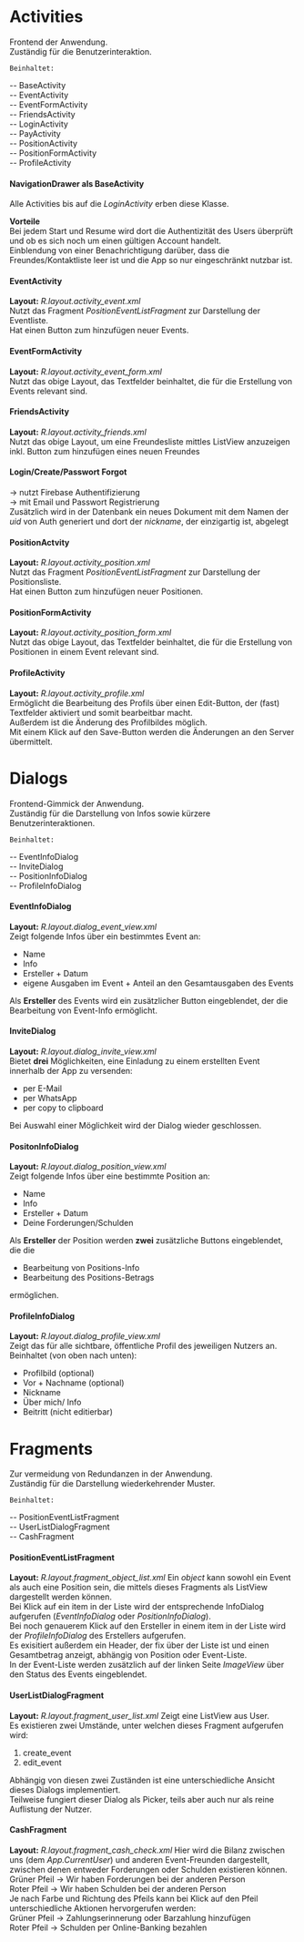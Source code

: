 # Activities

Frontend der Anwendung.  
Zuständig für die Benutzerinteraktion.

	Beinhaltet:
-- BaseActivity  
-- EventActivity  
-- EventFormActivity  
-- FriendsActivity  
-- LoginActivity  
-- PayActivity  
-- PositionActivity  
-- PositionFormActivity  
-- ProfileActivity  

#### NavigationDrawer als BaseActivity
Alle Activities bis auf die *LoginActivity* erben diese Klasse.

**Vorteile**  
Bei jedem Start und Resume wird dort die Authentizität des Users überprüft und ob es sich noch um einen gültigen Account handelt.  
Einblendung von einer Benachrichtigung darüber, dass die Freundes/Kontaktliste leer ist und die App so nur eingeschränkt nutzbar ist.

#### EventActivity
**Layout:** *R.layout.activity_event.xml*  
Nutzt das Fragment *PositionEventListFragment* zur Darstellung der Eventliste.  
Hat einen Button zum hinzufügen neuer Events.

#### EventFormActivity
**Layout:** *R.layout.activity_event_form.xml*  
Nutzt das obige Layout, das Textfelder beinhaltet, die für die Erstellung von Events relevant sind.  

#### FriendsActivity
**Layout:** *R.layout.activity_friends.xml*  
Nutzt das obige Layout, um eine Freundesliste mittles ListView anzuzeigen inkl. Button zum hinzufügen eines neuen Freundes

#### Login/Create/Passwort Forgot 
-> nutzt Firebase Authentifizierung  
-> mit Email und Passwort Registrierung  
Zusätzlich wird in der Datenbank ein neues Dokument mit dem Namen der *uid* von Auth generiert und dort der *nickname*, der einzigartig ist, abgelegt

#### PositionActvity
**Layout:** *R.layout.activity_position.xml*  
Nutzt das Fragment *PositionEventListFragment* zur Darstellung der Positionsliste.  
Hat einen Button zum hinzufügen neuer Positionen.

#### PositionFormActivity
**Layout:** *R.layout.activity_position_form.xml*  
Nutzt das obige Layout, das Textfelder beinhaltet, die für die Erstellung von Positionen in einem Event relevant sind.

#### ProfileActivity
**Layout:** *R.layout.activity_profile.xml*  
Ermöglicht die Bearbeitung des Profils über einen Edit-Button, der (fast) Textfelder aktiviert und somit bearbeitbar macht.  
Außerdem ist die Änderung des Profilbildes möglich.  
Mit einem Klick auf den Save-Button werden die Änderungen an den Server übermittelt.

# Dialogs
Frontend-Gimmick der Anwendung.  
Zuständig für die Darstellung von Infos sowie kürzere Benutzerinteraktionen.

	Beinhaltet:
-- EventInfoDialog  
-- InviteDialog  
-- PositionInfoDialog  
-- ProfileInfoDialog  

#### EventInfoDialog
**Layout:** *R.layout.dialog_event_view.xml*  
Zeigt folgende Infos über ein bestimmtes Event an:
- Name
- Info
- Ersteller + Datum
- eigene Ausgaben im Event + Anteil an den Gesamtausgaben des Events

Als **Ersteller** des Events wird ein zusätzlicher Button eingeblendet, der die Bearbeitung von Event-Info ermöglicht.  

#### InviteDialog
**Layout:** *R.layout.dialog_invite_view.xml*  
Bietet **drei** Möglichkeiten, eine Einladung zu einem erstellten Event innerhalb der App zu versenden:
- per E-Mail
- per WhatsApp
- per copy to clipboard

Bei Auswahl einer Möglichkeit wird der Dialog wieder geschlossen.

#### PositonInfoDialog
**Layout:** *R.layout.dialog_position_view.xml*  
Zeigt folgende Infos über eine bestimmte Position an:
- Name
- Info
- Ersteller + Datum
- Deine Forderungen/Schulden

Als **Ersteller** der Position werden **zwei** zusätzliche Buttons eingeblendet, die die
- Bearbeitung von Positions-Info
- Bearbeitung des Positions-Betrags

ermöglichen.

#### ProfileInfoDialog
**Layout:** *R.layout.dialog_profile_view.xml*  
Zeigt das für alle sichtbare, öffentliche Profil des jeweiligen Nutzers an.  
Beinhaltet (von oben nach unten):
- Profilbild (optional)
- Vor + Nachname (optional)
- Nickname
- Über mich/ Info
- Beitritt (nicht editierbar)

# Fragments
Zur vermeidung von Redundanzen in der Anwendung.  
Zuständig für die Darstellung wiederkehrender Muster.

	Beinhaltet:
	
-- PositionEventListFragment  
-- UserListDialogFragment  
-- CashFragment  

#### PositionEventListFragment
**Layout:** *R.layout.fragment_object_list.xml*
Ein *object* kann sowohl ein Event als auch eine Position sein, die mittels dieses Fragments als ListView dargestellt werden können.  
Bei Klick auf ein item in der Liste wird der entsprechende InfoDialog aufgerufen (*EventInfoDialog* oder *PositionInfoDialog*).  
Bei noch genauerem Klick auf den Ersteller in einem item in der Liste wird der *ProfileInfoDialog* des Erstellers aufgerufen.  
Es exisitiert außerdem ein Header, der fix über der Liste ist und einen Gesamtbetrag anzeigt, abhängig von Position oder Event-Liste.  
In der Event-Liste werden zusätzlich auf der linken Seite *ImageView* über den Status des Events eingeblendet.

#### UserListDialogFragment
**Layout:** *R.layout.fragment_user_list.xml*
Zeigt eine ListView aus User.  
Es existieren zwei Umstände, unter welchen dieses Fragment aufgerufen wird:
1. create_event
2. edit_event

Abhängig von diesen zwei Zuständen ist eine unterschiedliche Ansicht dieses Dialogs implementiert.  
Teilweise fungiert dieser Dialog als Picker, teils aber auch nur als reine Auflistung der Nutzer.

#### CashFragment
**Layout:** *R.layout.fragment_cash_check.xml*
Hier wird die Bilanz zwischen uns (dem *App.CurrentUser*) und anderen Event-Freunden dargestellt, zwischen denen entweder Forderungen oder Schulden existieren können.  
Grüner Pfeil -> Wir haben Forderungen bei der anderen Person  
Roter Pfeil -> Wir haben Schulden bei der anderen Person  
Je nach Farbe und Richtung des Pfeils kann bei Klick auf den Pfeil unterschiedliche Aktionen hervorgerufen werden:  
Grüner Pfeil -> Zahlungserinnerung oder Barzahlung hinzufügen  
Roter Pfeil -> Schulden per Online-Banking bezahlen







